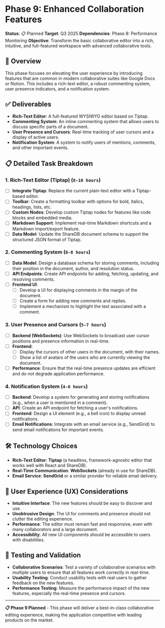 # Phase 9: Enhanced Collaboration Features

**Status**: 📋 Planned
**Target**: Q3 2025
**Dependencies**: Phase 8: Performance Monitoring
**Objective**: Transform the basic collaborative editor into a rich, intuitive, and full-featured workspace with advanced collaborative tools.

## 🎯 **Overview**

This phase focuses on elevating the user experience by introducing features that are common in modern collaborative suites like Google Docs or Notion. This includes a rich-text editor, a robust commenting system, user presence indicators, and a notification system.

## ✅ **Deliverables**

- **Rich-Text Editor**: A full-featured WYSIWYG editor based on Tiptap.
- **Commenting System**: An inline commenting system that allows users to discuss specific parts of a document.
- **User Presence and Cursors**: Real-time tracking of user cursors and a display of active users.
- **Notification System**: A system to notify users of mentions, comments, and other important events.

## 📋 **Detailed Task Breakdown**

### 1. **Rich-Text Editor (Tiptap)** (`8-10 hours`)
- [ ] **Integrate Tiptap**: Replace the current plain-text editor with a Tiptap-based editor.
- [ ] **Toolbar**: Create a formatting toolbar with options for bold, italics, headings, lists, etc.
- [ ] **Custom Nodes**: Develop custom Tiptap nodes for features like code blocks and embedded media.
- [ ] **Markdown Support**: Implement real-time Markdown shortcuts and a Markdown import/export feature.
- [ ] **Data Model**: Update the ShareDB document schema to support the structured JSON format of Tiptap.

### 2. **Commenting System** (`6-8 hours`)
- [ ] **Data Model**: Design a database schema for storing comments, including their position in the document, author, and resolution status.
- [ ] **API Endpoints**: Create API endpoints for adding, fetching, updating, and resolving comments.
- [ ] **Frontend UI**:
    - [ ] Develop a UI for displaying comments in the margin of the document.
    - [ ] Create a form for adding new comments and replies.
    - [ ] Implement a mechanism to highlight the text associated with a comment.

### 3. **User Presence and Cursors** (`5-7 hours`)
- [ ] **Backend (WebSockets)**: Use WebSockets to broadcast user cursor positions and presence information in real-time.
- [ ] **Frontend**:
    - [ ] Display the cursors of other users in the document, with their names.
    - [ ] Show a list of avatars of the users who are currently viewing the document.
- [ ] **Performance**: Ensure that the real-time presence updates are efficient and do not degrade application performance.

### 4. **Notification System** (`4-6 hours`)
- [ ] **Backend**: Develop a system for generating and storing notifications (e.g., when a user is mentioned in a comment).
- [ ] **API**: Create an API endpoint for fetching a user's notifications.
- [ ] **Frontend**: Design a UI element (e.g., a bell icon) to display unread notifications.
- [ ] **Email Notifications**: Integrate with an email service (e.g., SendGrid) to send email notifications for important events.

## 🛠️ **Technology Choices**

- **Rich-Text Editor**: **Tiptap** (a headless, framework-agnostic editor that works well with React and ShareDB).
- **Real-Time Communication**: **WebSockets** (already in use for ShareDB).
- **Email Service**: **SendGrid** or a similar provider for reliable email delivery.

## 🎨 **User Experience (UX) Considerations**

- **Intuitive Interface**: The new features should be easy to discover and use.
- **Unobtrusive Design**: The UI for comments and presence should not clutter the editing experience.
- **Performance**: The editor must remain fast and responsive, even with many collaborators and a large document.
- **Accessibility**: All new UI components should be accessible to users with disabilities.

## 🧪 **Testing and Validation**

- **Collaborative Scenarios**: Test a variety of collaborative scenarios with multiple users to ensure that all features work correctly in real-time.
- **Usability Testing**: Conduct usability tests with real users to gather feedback on the new features.
- **Performance Testing**: Measure the performance impact of the new features, especially the real-time presence and cursors.

---

**📋 Phase 9 Planned** - This phase will deliver a best-in-class collaborative editing experience, making the application competitive with leading products on the market.
